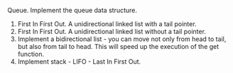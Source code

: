 Queue.
Implement the queue data structure.
1. First In First Out. A unidirectional linked list with a tail pointer.
2. First In First Out. A unidirectional linked list without a tail pointer.
3. Implement a bidirectional list - you can move not only from head to tail, 
but also from tail to head. This will speed up the execution of the get function.
4. Implement stack - LIFO - Last In First Out.
